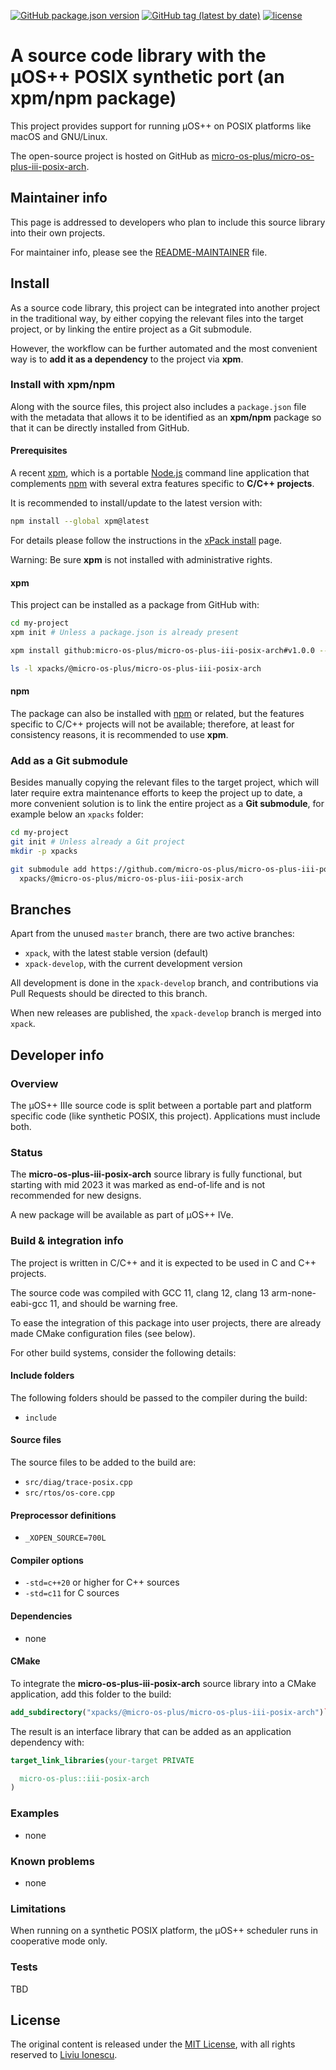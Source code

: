 [![GitHub package.json version](https://img.shields.io/github/package-json/v/micro-os-plus/micro-os-plus-iii-posix-arch)](https://github.com/micro-os-plus/micro-os-plus-iii-posix-arch/blob/xpack/package.json)
[![GitHub tag (latest by date)](https://img.shields.io/github/v/tag/micro-os-plus/micro-os-plus-iii-posix-arch)](https://github.com/micro-os-plus/micro-os-plus-iii-posix-arch/tags/)
[![license](https://img.shields.io/github/license/micro-os-plus/micro-os-plus-iii-posix-arch)](https://github.com/micro-os-plus/micro-os-plus-iii-posix-arch/blob/xpack/LICENSE)

# A source code library with the µOS++ POSIX synthetic port (an xpm/npm package)

This project provides support for running µOS++ on POSIX
platforms like macOS and GNU/Linux.

The open-source project is hosted on GitHub as
[micro-os-plus/micro-os-plus-iii-posix-arch](https://github.com/micro-os-plus/micro-os-plus-iii-posix-arch).

## Maintainer info

This page is addressed to developers who plan to include this source
library into their own projects.

For maintainer info, please see the
[README-MAINTAINER](README-MAINTAINER.md) file.

## Install

As a source code library, this project can be integrated into another project
in the traditional way,
by either copying the relevant files into the target project, or by linking
the entire project as a Git submodule.

However, the workflow can be further automated and the most convenient way is
to **add it as a dependency** to the project via **xpm**.

### Install with xpm/npm

Along with the source files, this project also includes a
`package.json` file with the metadata that allows it to be identified as an
**xpm/npm** package so that it can be directly installed from GitHub.

#### Prerequisites

A recent [xpm](https://xpack.github.io/xpm/),
which is a portable [Node.js](https://nodejs.org/) command line application
that complements [npm](https://docs.npmjs.com)
with several extra features specific to
**C/C++ projects**.

It is recommended to install/update to the latest version with:

```sh
npm install --global xpm@latest
```

For details please follow the instructions in the
[xPack install](https://xpack.github.io/install/) page.

Warning: Be sure **xpm** is not installed with administrative rights.

#### xpm

This project can be installed as a package from GitHub with:

```sh
cd my-project
xpm init # Unless a package.json is already present

xpm install github:micro-os-plus/micro-os-plus-iii-posix-arch#v1.0.0 --save-dev --copy

ls -l xpacks/@micro-os-plus/micro-os-plus-iii-posix-arch
```

#### npm

The package can also be installed with [npm](https://docs.npmjs.com)
or related, but
the features specific to C/C++ projects will not be available;
therefore, at least for consistency reasons, it is recommended
to use **xpm**.

### Add as a Git submodule

Besides manually copying the relevant files to the target
project, which will later require extra maintenance efforts to keep the
project up to date, a more convenient
solution is to link the entire project as a **Git submodule**,
for example below an `xpacks` folder:

```sh
cd my-project
git init # Unless already a Git project
mkdir -p xpacks

git submodule add https://github.com/micro-os-plus/micro-os-plus-iii-posix-arch.git \
  xpacks/@micro-os-plus/micro-os-plus-iii-posix-arch
```

## Branches

Apart from the unused `master` branch, there are two active branches:

- `xpack`, with the latest stable version (default)
- `xpack-develop`, with the current development version

All development is done in the `xpack-develop` branch, and contributions via
Pull Requests should be directed to this branch.

When new releases are published, the `xpack-develop` branch is merged
into `xpack`.

## Developer info

### Overview

The µOS++ IIIe source code is split between a portable part
and platform specific code (like synthetic POSIX, this project).
Applications must include both.

### Status

The **micro-os-plus-iii-posix-arch** source library is fully functional,
but starting with mid 2023 it was marked as end-of-life and
is not recommended for new designs.

A new package will be available
as part of µOS++ IVe.

### Build & integration info

The project is written in C/C++ and it is expected
to be used in C and C++ projects.

The source code was compiled with GCC 11, clang 12, clang 13
arm-none-eabi-gcc 11, and should be warning free.

To ease the integration of this package into user projects, there
are already made CMake configuration files (see below).

For other build systems, consider the following details:

#### Include folders

The following folders should be passed to the compiler during the build:

- `include`

#### Source files

The source files to be added to the build are:

- `src/diag/trace-posix.cpp`
- `src/rtos/os-core.cpp`

#### Preprocessor definitions

- `_XOPEN_SOURCE=700L`

#### Compiler options

- `-std=c++20` or higher for C++ sources
- `-std=c11` for C sources

#### Dependencies

- none

#### CMake

To integrate the **micro-os-plus-iii-posix-arch** source library
into a CMake application,
add this folder to the build:

```cmake
add_subdirectory("xpacks/@micro-os-plus/micro-os-plus-iii-posix-arch")`
```

The result is an interface library that can be added as an application
dependency with:

```cmake
target_link_libraries(your-target PRIVATE

  micro-os-plus::iii-posix-arch
)
```

### Examples

- none

### Known problems

- none

### Limitations

When running on a synthetic POSIX platform, the µOS++ scheduler
runs in cooperative mode only.

### Tests

TBD

## License

The original content is released under the
[MIT License](https://opensource.org/licenses/mit/),
with all rights reserved to
[Liviu Ionescu](https://github.com/ilg-ul).
